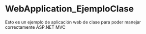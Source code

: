 # WebApplication_EjemploClase
Esto es un ejemplo de  aplicación web de clase para poder manejar correctamente ASP.NET  MVC
